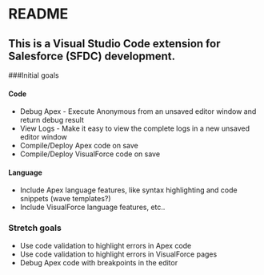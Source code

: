 # README
## This is a Visual Studio Code extension for Salesforce (SFDC) development. 

###Initial goals

#### Code
* Debug Apex - Execute Anonymous from an unsaved editor window and return debug result
* View Logs - Make it easy to view the complete logs in a new unsaved editor window 
* Compile/Deploy Apex code on save
* Compile/Deploy VisualForce code on save

#### Language
* Include Apex language features, like syntax highlighting and code snippets (wave templates?)
* Include VisualForce language features, etc..

### Stretch goals
* Use code validation to highlight errors in Apex code 
* Use code validation to highlight errors in VisualForce pages 
* Debug Apex code with breakpoints in the editor
